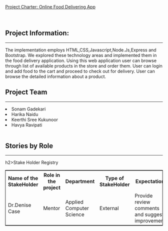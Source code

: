 <!DOCTYPE html>
<html lang="en">
<head>
  <meta charset="utf-8">
  <link rel="stylesheet" href="https://stackpath.bootstrapcdn.com/bootstrap/4.3.1/css/bootstrap.min.css">
  <link rel="stylesheet" href="https://stackpath.bootstrapcdn.com/bootstrap/4.3.1/js/bootstrap.min.js">
  <link rel="stylesheet" href="https://stackpath.bootstrapcdn.com/bootstrap/4.3.1/js/bootstrap.bundle.min.js">
</head>
<body>
<div class="container">
<nav class="navbar navbar-expand-lg navbar-light fixed-top py-3" id="mainNav">
        <a class="navbar-brand js-scroll-trigger" href="#">           
            Project Charter: Online Food Delivering App
        </a>
</nav>
</div>
<br />
<br />
<div class="container">
<h2>Project Information:</h2><hr />
<p>The implementation employs HTML,CSS,Javascript,Node.Js,Express and Bootstrap. 
We explored these technology areas and implemented them in the food delivery application. 
Using this web application user can browse through list of available products in the store and order them.
User can login and add food to the cart and proceed to check out for delivery. User can browse the detailed information about a product.</p>
<h2>Project Team</h2><hr />
 <li>Sonam Gadekari</li>
 <li>Harika Naidu</li>
 <li>Keerthi Sree Kukunoor</li>
 <li>Havya Ravipati</li>
<br>
<h2>Stories by Role</h2><hr />



h2>Stake Holder Registry</h2><br>
<table style="width:100%;border: 1px solid black;">
  <tr>
    <th>Name of the StakeHolder</th>
    <th>Role in the project</th> 
<th>Department</th>
	<th>Type of StakeHolder</th>
	<th>Expectations</th>
	<th>Contact Info</th>
  </tr>
  <tr>
    <td>Dr.Denise Case</td>
    <td>Mentor</td> 
    <td>
	Applied Computer Science</td>
	 <td>External</td> 
	 <td>Provide review comments and suggest improvements</td>
	  <td>Maryville,Missouri</td> 
  </tr>
  <tr>
